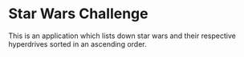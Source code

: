 # Star Wars Challenge 

This is an application which lists down star wars and their respective
hyperdrives sorted in an ascending order.


